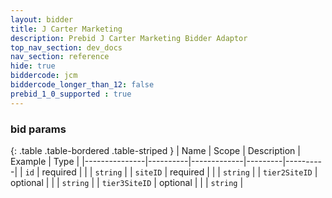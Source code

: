 ```yaml
---
layout: bidder
title: J Carter Marketing
description: Prebid J Carter Marketing Bidder Adaptor
top_nav_section: dev_docs
nav_section: reference
hide: true
biddercode: jcm
biddercode_longer_than_12: false
prebid_1_0_supported : true
---
```


### bid params

{: .table .table-bordered .table-striped }
| Name          | Scope    | Description | Example | Type     |
|---------------|----------|-------------|---------|----------|
| `id`          | required |             |         | `string` |
| `siteID`      | required |             |         | `string` |
| `tier2SiteID` | optional |             |         | `string` |
| `tier3SiteID` | optional |             |         | `string` |

